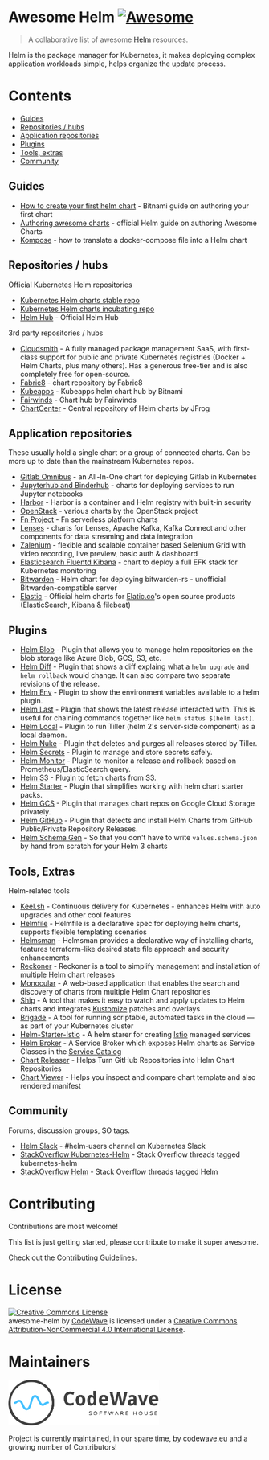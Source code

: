 # Awesome Helm [![Awesome](https://cdn.rawgit.com/sindresorhus/awesome/d7305f38d29fed78fa85652e3a63e154dd8e8829/media/badge.svg)](https://github.com/sindresorhus/awesome)

> A collaborative list of awesome [Helm](https://helm.sh) resources.

Helm is the package manager for Kubernetes, it makes deploying complex application workloads simple, helps organize the update process.

# Contents
<!-- TOC -->

- [Guides](#guides)
- [Repositories / hubs](#repositories--hubs)
- [Application repositories](#application-repositories)
- [Plugins](#plugins)
- [Tools, extras](#tools-extras)
- [Community](#community)


Guides
------
* [How to create your first helm chart](https://docs.bitnami.com/kubernetes/how-to/create-your-first-helm-chart/) - Bitnami guide on authoring your first chart
* [Authoring awesome charts](https://github.com/helm/helm-classic/blob/master/docs/awesome.md) - official Helm guide on authoring Awesome Charts
* [Kompose](https://kubernetes.io/docs/tasks/configure-pod-container/translate-compose-kubernetes/) - how to translate a docker-compose file into a Helm chart

Repositories / hubs
-------------------
Official Kubernetes Helm repositories

* [Kubernetes Helm charts stable repo](https://github.com/helm/charts/tree/master/stable)
* [Kubernetes Helm charts incubating repo](https://github.com/helm/charts/tree/master/incubator)
* [Helm Hub](https://hub.helm.sh) - Official Helm Hub

3rd party repositories / hubs

* [Cloudsmith](https://cloudsmith.io/l/helm-repository/) - A fully managed package management SaaS, with first-class support for public and private Kubernetes registries (Docker + Helm Charts, plus many others). Has a generous free-tier and is also completely free for open-source.
* [Fabric8](https://fabric8.io/helm/) - chart repository by Fabric8
* [Kubeapps](https://hub.kubeapps.com/) - Kubeapps helm chart hub by Bitnami
* [Fairwinds](https://hub.helm.sh/charts/fairwinds-stable) - Chart hub by Fairwinds
* [ChartCenter](https://chartcenter.io) - Central repository of Helm charts by JFrog

Application repositories
------------------------
These usually hold a single chart or a group of connected charts. Can be more up to date than the mainstream Kubernetes repos.

* [Gitlab Omnibus](https://charts.gitlab.io) - an All-In-One chart for deploying Gitlab in Kubernetes
* [Jupyterhub and Binderhub](https://jupyterhub.github.io/helm-chart/) - charts for deploying services to run Jupyter notebooks
* [Harbor](https://github.com/goharbor/harbor-helm) - Harbor is a container and Helm registry with built-in security
* [OpenStack](https://github.com/openstack/openstack-helm) - various charts by the OpenStack project
* [Fn Project](https://github.com/fnproject/fn-helm) - Fn serverless platform charts
* [Lenses](https://github.com/Landoop/kafka-helm-charts) - charts for Lenses, Apache Kafka, Kafka Connect and other components for data streaming and data integration
* [Zalenium](https://github.com/zalando/zalenium/tree/master/charts/zalenium) - flexible and scalable container based Selenium Grid with video recording, live preview, basic auth & dashboard
* [Elasticsearch Fluentd Kibana](https://github.com/cdwv/efk-stack-helm) - chart to deploy a full EFK stack for Kubernetes monitoring
* [Bitwarden](https://github.com/cdwv/bitwarden-k8s) - Helm chart for deploying bitwarden-rs - unofficial Bitwarden-compatible server
* [Elastic](https://github.com/elastic/helm-charts/) - Official helm charts for [Elatic.co](https://www.elastic.co/)'s open source products (ElasticSearch, Kibana & filebeat)

Plugins
-------

* [Helm Blob](https://github.com/C123R/helm-blob) - Plugin that allows you to manage helm repositories on the blob storage like Azure Blob, GCS, S3, etc.
* [Helm Diff](https://github.com/databus23/helm-diff) - Plugin that shows a diff explaing what a `helm upgrade` and `helm rollback` would change. It can also compare two separate revisions of the release.
* [Helm Env](https://github.com/adamreese/helm-env) - Plugin to show the environment variables available to a helm plugin.
* [Helm Last](https://github.com/adamreese/helm-last) - Plugin that shows the latest release interacted with. This is useful for chaining commands together like `helm status $(helm last)`.
* [Helm Local](https://github.com/adamreese/helm-local) - Plugin to run Tiller (helm 2's server-side component) as a local daemon.
* [Helm Nuke](https://github.com/adamreese/helm-nuke) - Plugin that deletes and purges all releases stored by Tiller.
* [Helm Secrets](https://github.com/jkroepke/helm-secrets) - Plugin to manage and store secrets safely.
* [Helm Monitor](https://github.com/ContainerSolutions/helm-monitor) - Plugin to monitor a release and rollback based on Prometheus/ElasticSearch query.
* [Helm S3](https://github.com/hypnoglow/helm-s3) - Plugin to fetch charts from S3.
* [Helm Starter](https://github.com/salesforce/helm-starter) - Plugin that simplifies working with helm chart starter packs.
* [Helm GCS](https://github.com/hayorov/helm-gcs) - Plugin that manages chart repos on Google Cloud Storage privately.
* [Helm GitHub](https://github.com/web-seven/helm-github) - Plugin that detects and install Helm Charts from GitHub Public/Private Repository Releases.
* [Helm Schema Gen](https://github.com/karuppiah7890/helm-schema-gen) - So that you don't have to write `values.schema.json` by hand from scratch for your Helm 3 charts

Tools, Extras
-------------
Helm-related tools
* [Keel.sh](https://keel.sh) - Continuous delivery for Kubernetes - enhances Helm with auto upgrades and other cool features
* [Helmfile](https://github.com/roboll/helmfile) - Helmfile is a declarative spec for deploying helm charts, supports flexible templating scenarios
* [Helmsman](https://github.com/Praqma/helmsman) - Helmsman provides a declarative way of installing charts, features terraform-like desired state file approach and security enhancements
* [Reckoner](https://github.com/FairwindsOps/reckoner) - Reckoner is a tool to simplify management and installation of multiple Helm chart releases
* [Monocular](https://github.com/helm/monocular) - A web-based application that enables the search and discovery of charts from multiple Helm Chart repositories
* [Ship](https://github.com/replicatedhq/ship) - A tool that makes it easy to watch and apply updates to Helm charts and integrates [Kustomize](https://kustomize.io) patches and overlays
* [Brigade](https://github.com/brigadecore/brigade) - A tool for running scriptable, automated tasks in the cloud — as part of your Kubernetes cluster
* [Helm-Starter-Istio](https://github.com/salesforce/helm-starter-istio) - A helm starer for creating [Istio](https://istio.io/) managed services
* [Helm Broker](https://github.com/kyma-project/helm-broker) - A Service Broker which exposes Helm charts as Service Classes in the [Service Catalog](https://svc-cat.io/)
* [Chart Releaser](https://github.com/helm/chart-releaser) - Helps Turn GitHub Repositories into Helm Chart Repositories
* [Chart Viewer](https://github.com/ecojuntak/chart-viewer) - Helps you inspect and compare chart template and also rendered manifest


Community
---------
Forums, discussion groups, SO tags.

* [Helm Slack](http://slack.k8s.io/) - #helm-users channel on Kubernetes Slack
* [StackOverflow Kubernetes-Helm](https://stackoverflow.com/questions/tagged/kubernetes-helm) - Stack Overflow threads tagged kubernetes-helm
* [StackOverflow Helm](https://stackoverflow.com/questions/tagged/helm) - Stack Overflow threads tagged Helm

Contributing
=======================================================================

Contributions are most welcome!

This list is just getting started, please contribute to make it super awesome.

Check out the [Contributing Guidelines](https://github.com/cdwv/awesome-helm/blob/master/CONTRIBUTING.md).


License
=======================================================================

<a rel="license" href="http://creativecommons.org/licenses/by-nc/4.0/"><img alt="Creative Commons License" style="border-width:0" src="https://i.creativecommons.org/l/by-nc/4.0/88x31.png" /></a><br /><span xmlns:dct="http://purl.org/dc/terms/" href="http://purl.org/dc/dcmitype/InteractiveResource" property="dct:title" rel="dct:type">awesome-helm</span> by <a xmlns:cc="http://creativecommons.org" href="https://codewave.eu" property="cc:attributionName" rel="cc:attributionURL">CodeWave</a> is licensed under a <a rel="license" href="http://creativecommons.org/licenses/by-nc/4.0/">Creative Commons Attribution-NonCommercial 4.0 International License</a>.

Maintainers
===========

[<img width="300" title="Codewave.eu" src="cdwv-logo-new.svg">](https://codewave.eu)

Project is currently maintained, in our spare time, by [codewave.eu](https://codewave.eu) and a growing number of Contributors!
